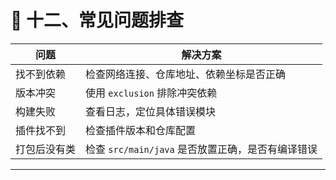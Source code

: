 # 🧪 十二、常见问题排查

| 问题 | 解决方案 |
|------|----------|
| 找不到依赖 | 检查网络连接、仓库地址、依赖坐标是否正确 |
| 版本冲突 | 使用 `exclusion` 排除冲突依赖 |
| 构建失败 | 查看日志，定位具体错误模块 |
| 插件找不到 | 检查插件版本和仓库配置 |
| 打包后没有类 | 检查 `src/main/java` 是否放置正确，是否有编译错误 |

---